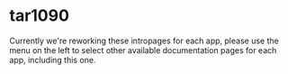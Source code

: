 # tar1090

Currently we're reworking these intropages for each app, please use the menu on the left to select other available documentation pages for each app, including this one.
